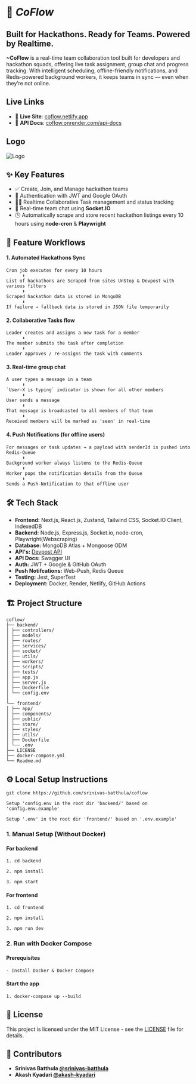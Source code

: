 # 🚀 **_CoFlow_**

## Built for Hackathons. Ready for Teams. Powered by Realtime.

**~CoFlow** is a real-time team collaboration tool built for developers and hackathon squads,
offering live task assignment, group chat and progress tracking. With intelligent scheduling,
offline-friendly notifications, and Redis-powered background workers, it keeps teams in sync — even
when they’re not online.

## Live Links

- 🔗 **Live Site**: [coflow.netlify.app](https://coflow.netlify.app)
- 🔗 **API Docs**: [coflow.onrender.com/api-docs](https://coflow-backend-bcgk.onrender.com/api-docs)

## Logo

![Logo](https://github.com/srinivas-batthula/coflow/blob/main/frontend/public/logosvg.png)

## ✨ Key Features

- ✅ Create, Join, and Manage hackathon teams
- 🔐 Authentication with JWT and Google OAuth
- 🧑‍💻 Realtime Collaborative Task management and status tracking
- 💬 Real-time team chat using **Socket.IO**
- 🕒 Automatically scrape and store recent hackathon listings every 10 hours using **node-cron** &
  **Playwright**

## 🔁 Feature Workflows

#### **1.** Automated Hackathons Sync

```
Cron job executes for every 10 hours
      ⬇
List of hackathons are Scraped from sites UnStop & Devpost with various filters
      ⬇
Scraped hackathon data is stored in MongoDB
      ⬇
If failure → fallback data is stored in JSON file temporarily
```

#### **2.** Collaborative Tasks flow

```
Leader creates and assigns a new task for a member
      ⬇
The member submits the task after completion
      ⬇
Leader approves / re-assigns the task with comments

```

#### **3.** Real-time group chat

```
A user types a message in a team
      ⬇
`User-X is typing` indicator is shown for all other members
      ⬇
User sends a message
      ⬇
That message is broadcasted to all members of that team
      ⬇
Received members will be marked as 'seen' in real-time
```

#### **4.** Push Notifications (for offline users)

```
For messages or task updates → a payload with senderId is pushed into Redis-Queue
      ⬇
Background worker always listens to the Redis-Queue
      ⬇
Worker pops the notification details from the Queue
      ⬇
Sends a Push-Notification to that offline user
```

## 🛠 Tech Stack

- **Frontend:** Next.js, React.js, Zustand, Tailwind CSS, Socket.IO Client, IndexedDB
- **Backend:** Node.js, Express.js, Socket.io, node-cron, Playwright(Webscraping)
- **Database:** MongoDB Atlas + Mongoose ODM
- **API's:** [Devpost API](https://devpost.com/api/hackathons)
- **API Docs:** Swagger UI
- **Auth:** JWT + Google & GitHub OAuth
- **Push Notifcations:** Web-Push, Redis Queue
- **Testing:** Jest, SuperTest
- **Deployment:** Docker, Render, Netlify, GitHub Actions

## 🏗️ Project Structure

```
coflow/
├── backend/
│ ├── controllers/
│ ├── models/
│ ├── routes/
│ ├── services/
│ ├── socket/
│ ├── utils/
│ ├── workers/
│ ├── scripts/
│ ├── tests/
│ ├── app.js
│ ├── server.js
│ ├── Dockerfile
│ └── config.env
│
└── frontend/
│ ├── app/
│ ├── components/
│ ├── public/
│ ├── store/
│ ├── styles/
│ ├── utils/
│ ├── Dockerfile
│ └── .env
├── LICENSE
├── docker-compose.yml
└── Readme.md
```

## ⚙️ Local Setup Instructions

`git clone https://github.com/srinivas-batthula/coflow`

`Setup 'config.env in the root dir 'backend/' based on 'config.env.example'`

`Setup '.env' in the root dir 'frontend/' based on '.env.example'`

### 1. Manual Setup (Without Docker)

#### For backend

```
1. cd backend
```

```
2. npm install
```

```
3. npm start
```

#### For frontend

```
1. cd frontend
```

```
2. npm install
```

```
3. npm run dev
```

### 2. Run with Docker Compose

#### Prerequisites

```
- Install Docker & Docker Compose
```

#### Start the app

```
1. docker-compose up --build
```

## 📝 License

This project is licensed under the MIT License - see the
[LICENSE](https://github.com/srinivas-batthula/coflow/blob/main/LICENSE) file for details.

## 👥 Contributors

- **Srinivas Batthula [@srinivas-batthula](https://github.com/srinivas-batthula)**
- **Akash Kyadari [@akash-kyadari](https://github.com/akash-kyadari)**

